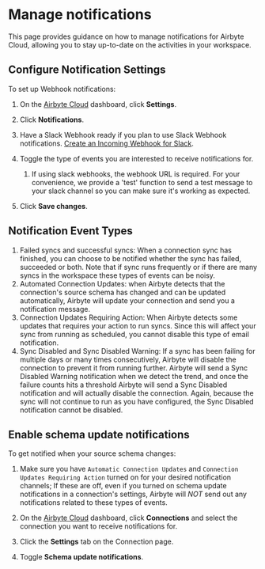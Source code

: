 # Manage notifications

This page provides guidance on how to manage notifications for Airbyte Cloud, allowing you to stay up-to-date on the activities in your workspace. 


## Configure Notification Settings

To set up Webhook notifications:

1. On the [Airbyte Cloud](http://cloud.airbyte.com) dashboard, click **Settings**.

2. Click **Notifications**.

3. Have a Slack Webhook ready if you plan to use Slack Webhook notifications. [Create an Incoming Webhook for Slack](https://api.slack.com/messaging/webhooks).

4. Toggle the type of events you are interested to receive notifications for. 
	1. If using slack webhooks, the webhook URL is required. For your convenience, we provide a 'test' function to send a test message to your slack channel so you can make sure it's working as expected.

5. Click **Save changes**.

## Notification Event Types

1. Failed syncs and successful syncs: When a connection sync has finished, you can choose to be notified whether the sync has failed, succeeded or both. Note that if sync runs frequently or if there are many syncs in the workspace these types of events can be noisy.
1. Automated Connection Updates: when Airbyte detects that the connection's source schema has changed and can be updated automatically, Airbyte will update your connection and send you a notification message.
1. Connection Updates Requiring Action: When Airbyte detects some updates that requires your action to run syncs. Since this will affect your sync from running as scheduled, you cannot disable this type of email notification.
1. Sync Disabled and Sync Disabled Warning: If a sync has been failing for multiple days or many times consecutively, Airbyte will disable the connection to prevent it from running further. Airbyte will send a Sync Disabled Warning notification when we detect the trend, and once the failure counts hits a threshold Airbyte will send a Sync Disabled notification and will actually disable the connection. Again, because the sync will not continue to run as you have configured, the Sync Disabled notification cannot be disabled.

 

## Enable schema update notifications

To get notified when your source schema changes: 
1. Make sure you have `Automatic Connection Updates` and `Connection Updates Requiring Action` turned on for your desired notification channels; If these are off, even if you turned on schema update notifications in a connection's settings, Airbyte will *NOT* send out any notifications related to these types of events.

2. On the [Airbyte Cloud](http://cloud.airbyte.com/) dashboard, click **Connections** and select the connection you want to receive notifications for.

3. Click the **Settings** tab on the Connection page.

4. Toggle **Schema update notifications**.

